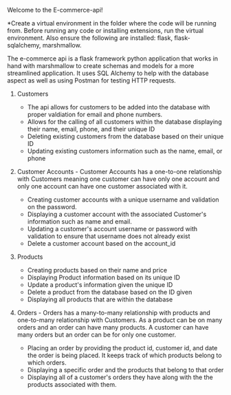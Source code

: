 Welcome to the E-commerce-api!

*Create a virtual environment in the folder where the code will be running from. Before running any code or installing extensions, run the virtual environment. Also ensure the following are installed: flask, flask-sqlalchemy, marshmallow.

The e-commerce api is a flask framework python application that works in hand with marshmallow to create schemas and models for a more streamlined application. It uses SQL Alchemy to help with the database aspect as well as using Postman for testing HTTP requests.

1. Customers 
    - The api allows for customers to be added into the database with proper valdiation for email and phone numbers.
    - Allows for the calling of all customers within the database displaying their name, email, phone, and their unique ID
    - Deleting existing customers from the database based on their unique ID
    - Updating existing customers information such as the name, email, or phone

2. Customer Accounts - Customer Accounts has a one-to-one relationship with Customers meaning one customer can have only one account and only one account can have one customer associated with it.
    - Creating customer accounts with a unique username and validation on the password. 
    - Displaying a customer account with the associated Customer's information such as name and email.
    - Updating a customer's account username or password with validation to ensure that username does not already exist
    - Delete a customer account based on the account_id

3. Products
    - Creating products based on their name and price
    - Displaying Product information based on its unique ID
    - Update a product's information given the unique ID
    - Delete a product from the database based on the ID given
    - Displaying all products that are within the database

4. Orders - Orders has a many-to-many relationship with products and one-to-many relationship with Customers. As a product can be on many orders and an order can have many products. A customer can have many orders but an order can be for only one customer.
    - Placing an order by providing the product id, customer id, and date the order is being placed. It keeps track of which products belong to which orders.
    - Displaying a specific order and the products that belong to that order
    - Displaying all of a customer's orders they have along with the the products associated with them.

